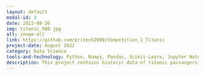 ```yaml
---
layout: default
modal-id: 3
date: 2022-08-26
img: titanic_900.jpg
alt: image-alt
link: https://github.com/pritesh2000/Competition_1_Titanic
project-date: August 2022
category: Data Science
tools-and-technology: Python, Numpy, Pandas, Scikit-Learn, Jupyter Notebook
description: This project contains historic data of titanic passangers. Created an ETL pipeline, Performed data cleaning, Exploratory data analysis(EDA) and gathered insights from it. Random Forest Classifier is choosen as machine learning model because of its high accuracy among other models.
---
```

